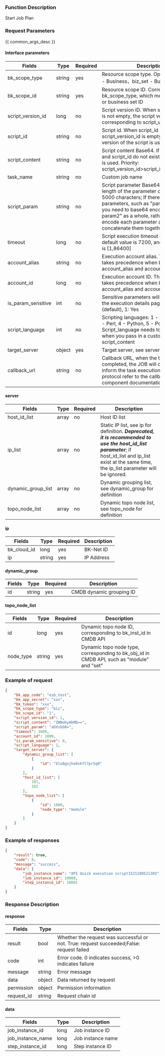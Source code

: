 ### Function Description

Start Job Plan

### Request Parameters

{{ common_args_desc }}

#### Interface parameters

| Fields  |  Type  | Required | Description |
|---------------|------------|----------|------------|
| bk_scope_type | string | yes      | Resource scope type. Optional values: biz - Business，biz_set - Business Set |
| bk_scope_id | string | yes      | Resource scope ID. Corresponds to bk_scope_type, which means business ID or business set ID |
| script_version_id |  long       | no       | Script version ID. When script_version_id is not empty, the script version corresponding to script_version_id is used|
| script_id | string | no       |Script id. When script_id is passed in and script_version_id is empty, the online version of the script is used|
| script_content | string | no       |Script content Base64. If script_version_id and script_id do not exist, script_content is used. Priority: script_version_id>script_id>script_content|
| task_name      |   string    | no       | Custom job name|
| script_param   |   string    | no       | Script parameter Base64. Note: The total length of the parameter cannot exceed 5000 characters; If there are multiple parameters, such as "param1 param2", you need to base64 encode "param1 param2" as a whole, rather than base64 encode each parameter and then concatenate them together.|
| timeout |  long       | no       | Script execution timeout in seconds. The default value is 7200, and the value range is [1,86400]|
| account_alias |  string    | no       | Execution account alias.  The account_id takes precedence when both account_alias and account_id exist. |
| account_id | long | no       |Execution account ID. The account_id takes precedence when both account_alias and account_id exist. |
| is_param_sensitive |  int   | no       | Sensitive parameters will be hidden on the execution details page, 0: No (default), 1: Yes|
| script_language |  int       | no       |Scripting languages: 1 - shell, 2 - bat, 3 - Perl, 4 - Python, 5 - PowerShell. Script_language needs to be specified when you pass in a custom script using script_content|
| target_server    |  object | yes      | Target server, see server definition|
| callback_url |  string   | no       | Callback URL, when the task execution is completed, the JOB will call this URL to inform the task execution result. Callback protocol refer to the callback_protocol component documentation|

#### server
| Fields             | Type  | Required | Description                                             |
| ------------------ | ----- | -------- | ------------------------------------------------------- |
| host_id_list       | array | no       | Host ID list         |
| ip_list            | array | no       | Static IP list, see ip for definition. ***Deprecated, it is recommended to use the host_id_list parameter***; if host_id_list and ip_list exist at the same time, the ip_list parameter will be ignored.                 |
| dynamic_group_list | array | no       | Dynamic grouping list, see dynamic_group for definition |
| topo_node_list     | array | no       | Dynamic topo node list, see topo_node for definition    |

#### ip

| Fields |  Type  | Required | Description |
|-----------|------------|--------|------------|
| bk_cloud_id |  long    | yes  | BK-Net ID |
| ip          |  string | yes  | IP Address |

#### dynamic_group

| Fields | Type   | Required | Description    |
| ------ | ------ | -------- | -------------- |
| id     |  string | yes      | CMDB dynamic grouping ID|

#### topo_node_list

| Fields |  Type  | Required | Description |
|-----------|------------|--------|------------|
| id               |  long   |  yes  |Dynamic topo node ID, corresponding to bk_inst_id in CMDB API|
| node_type        |  string | yes |Dynamic topo node type, corresponding to bk_obj_id in CMDB API, such as "module" and "set"|

### Example of request

```json
{
    "bk_app_code": "esb_test",
    "bk_app_secret": "xxx",
    "bk_token": "xxx",
    "bk_scope_type": "biz",
    "bk_scope_id": "1",
    "script_version_id": 1,
    "script_content": "ZWNobyAkMQ==",
    "script_param": "aGVsbG8=",
    "timeout": 1000,
    "account_id": 1000,
    "is_param_sensitive": 0,
    "script_language": 1,
    "target_server": {
        "dynamic_group_list": [
            {
                "id": "blo8gojho0skft7pr5q0"
            }
        ],
        "host_id_list": [
            101,
            102
        ],
        "topo_node_list": [
            {
                "id": 1000,
                "node_type": "module"
            }
        ]
    }
}
```

### Example of responses

```json
{
    "result": true,
    "code": 0,
    "message": "success",
    "data": {
        "job_instance_name": "API Quick execution script1521100521303",
        "job_instance_id": 10000,
        "step_instance_id": 10001
    }
}
```

### Response Description

#### response
| Fields | Type  | Description |
|-----------|-----------|-----------|
| result       |  bool   | Whether the request was successful or not. True: request succeeded;False: request failed|
| code         |  int    | Error code. 0 indicates success, >0 indicates failure|
| message      |  string |Error message|
| data         |  object |Data returned by request|
| permission   |  object |Permission information|
| request_id   |  string |Request chain id|

#### data

| Fields | Type  | Description |
|-----------|-----------|-----------|
| job_instance_id     |  long      | Job instance ID|
| job_instance_name   |  long      | Job instance name|
| step_instance_id    |  long      | Step instance ID|
